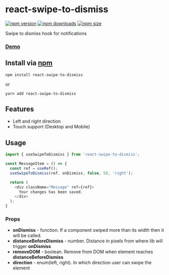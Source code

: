 # react-swipe-to-dismiss
[![npm version](https://img.shields.io/npm/v/react-swipe-to-dismiss?logo=npm)](https://www.npmjs.com/package/react-swipe-to-dismiss)
[![npm downloads](https://img.shields.io/npm/dw/react-swipe-to-dismiss?logo=npm)](https://www.npmjs.com/package/react-swipe-to-dismiss)
[![npm size](https://img.shields.io/bundlephobia/min/react-swipe-to-dismiss?logo=npm)](https://www.npmjs.com/package/react-swipe-to-dismiss)

Swipe to dismiss hook for notifications

### [Demo](https://react-swipe-to-dismiss.netlify.app)

## Install via [npm](https://www.npmjs.com/package/react-swipe-to-dismiss)

```shell
npm install react-swipe-to-dismiss
```

or

```shell
yarn add react-swipe-to-dismiss
```

## Features
- Left and right direction
- Touch support (Desktop and Mobile)

## Usage
```js
import { useSwipeToDismiss } from 'react-swipe-to-dismiss';

const MessageItem = () => {
  const ref = useRef();
  useSwipeToDismiss(ref, onDismiss, false, 50, 'right');

  return (
    <div className="Message" ref={ref}>
      Your changes has been saved.
    </div>
  );
}

```

### Props
- **onDismiss** - function. If a component swiped more than its width then it will be called.
- **distanceBeforeDismiss** - number. Distance in pixels from where lib will trigger **onDismiss**
- **removeDOM** - boolean. Remove from DOM when element reaches **distanceBeforeDismiss**
- **direction** - enum(left, right). In which direction user can swipe the element
